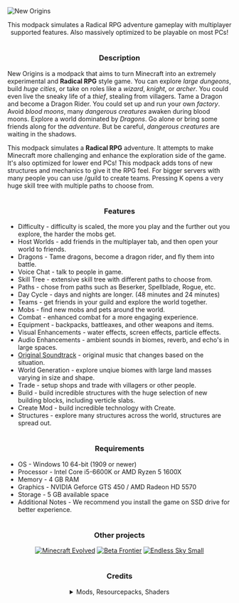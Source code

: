 ![New Origins](https://cdn.modrinth.com/data/cached_images/93dfa22eda785ee834f3edccf2a3bac20153dfb4.png)

<center></center>
<center>  
  This modpack simulates a Radical RPG adventure gameplay with multiplayer supported features. Also massively optimized to be playable on most PCs!</center>
  
#
### <center></center>
### <center>Description</center>

New Origins is a modpack that aims to turn Minecraft into an extremely experimental and **Radical RPG** style game.  You can explore _large dungeons_, build _huge cities_, or take on roles like a _wizard_, _knight_, or _archer_. You could even live the sneaky life of a _thief_, stealing from villagers. Tame a Dragon and become a Dragon Rider. You could set up and run your own _factory_. Avoid _blood moons_, many _dangerous creatures_ awaken during blood moons. Explore a world dominated by _Dragons_. Go alone or bring some friends along for the _adventure_. But be careful, _dangerous creatures_ are waiting in the shadows.

This modpack simulates a **Radical RPG** adventure. It attempts to make Minecraft more challenging and enhance the exploration side of the game. It's also optimized for lower end PCs! This modpack adds tons of new structures and mechanics to give it the RPG feel. For bigger servers with many people you can use /guild to create teams. Pressing K opens a very huge skill tree with multiple paths to choose from. 
#
### <center></center>
### <center>Features</center>


- Difficulty - difficulty is scaled, the more you play and the further out you explore, the harder the mobs get.
- Host Worlds - add friends in the multiplayer tab, and then open your world to friends.
- Dragons - Tame dragons, become a dragon rider, and fly them into battle.
- Voice Chat - talk to people in game.
- Skill Tree - extensive skill tree with different paths to choose from.
- Paths - chose from paths such as Beserker, Spellblade, Rogue, etc.
- Day Cycle - days and nights are longer. (48 minutes and 24 minutes)
- Teams - get friends in your guild and explore the world together.
- Mobs - find new mobs and pets around the world.
- Combat - enhanced combat for a more engaging experience.
- Equipment - backpacks, battleaxes, and other weapons and items.
- Visual Enhancements - water effects, screen effects, particle effects.
- Audio Enhancements - ambient sounds in biomes, reverb, and echo's in large spaces. 
- [Original Soundtrack](https://modrinth.com/resourcepack/new-origins-soundtrack) - original music that changes based on the situation.
- World Generation - explore unqiue biomes with large land masses varying in size and shape.
- Trade - setup shops and trade with villagers or other people.
- Build - build incredible structures with the huge selection of new building blocks, including verticle slabs.
- Create Mod - build incredible technology with Create.
- Structures - explore many structures across the world, structures are spread out.

#
### <center></center>
### <center>Requirements</center>
- OS - Windows 10 64-bit (1909 or newer)
- Processor - Intel Core i5-6600K or AMD Ryzen 5 1600X
- Memory - 4 GB RAM
- Graphics - NVIDIA Geforce GTS 450 / AMD Radeon HD 5570
- Storage - 5 GB available space
- Additional Notes - We recommend you install the game on SSD drive for better experience.

#
### <center></center>
### <center>Other projects</center>

<center></center>
<center>  

[![Minecraft Evolved](https://cdn.modrinth.com/data/cached_images/144d4de84556635375e313dcc67ea27c88336ea1.png)](https://modrinth.com/modpack/evolved)
[![Beta Frontier](https://cdn.modrinth.com/data/cached_images/a25baeafc4b63321e013d5bcba9f766dd2a557b1.png)](https://modrinth.com/modpack/beta-frontier)
[![Endless Sky Small](https://cdn.modrinth.com/data/cached_images/35cca3b031a2391d70a71e005264ec04d0f09bac_0.webp)](https://modrinth.com/modpack/endlesssky)

#
### <center></center>
### <center>Credits</center>
<details>
<summary>Mods, Resourcepacks, Shaders</summary>

- [Friends or Foes](https://modrinth.com/mod/friends-and-foes 'Title')
- [Galosphere](https://modrinth.com/mod/geckolib 'Title')
- [Geckolib](https://modrinth.com/mod/geckolib 'Title')
- [Durability Viewer](https://modrinth.com/mod/durabilityviewer 'Title')
- [Guarding](https://modrinth.com/mod/guarding 'Title')
- [Held Item Info](https://modrinth.com/mod/held-item-info 'Title')
- [Hellions Sniffer](https://modrinth.com/mod/hellions-sniffer+ 'Title')
- [Herds Panic](https://modrinth.com/mod/herdspanic 'Title')
- [Iceberg](https://modrinth.com/mod/iceberg 'Title')
- [Illager Invasion](https://modrinth.com/mod/illager-invasion 'Title')
- [Immersive Paintings](https://modrinth.com/mod/immersive-paintings 'Title')
- [Datapack Portals](https://modrinth.com/mod/datapackportals 'Title')
- [Dark Loading Screen](https://modrinth.com/mod/dark-loading-screen 'Title')
- [Data Criteria](https://modrinth.com/mod/data-criteria 'Title')
- [Deathlog](https://modrinth.com/mod/deathlog 'Title')
- [DeeperDarker](https://modrinth.com/mod/deeperdarker 'Title')
- [Deepslate Cutting](https://modrinth.com/mod/deepslatecutting 'Title')
- [Discs where discs shouldn't be](https://modrinth.com/mod/dwdsb 'Title')
- [Dramatic Doors](https://modrinth.com/mod/dramatic-doors 'Title')
- [Drip Sounds](https://modrinth.com/mod/dripsounds-fabric 'Title')
- [Dynamic FPS](https://modrinth.com/mod/dynamic-fps 'Title')
- [Easy Magic](https://modrinth.com/mod/easy-magic 'Title')
- [Easy Shulker Boxes](https://modrinth.com/mod/easy-shulker-boxes 'Title')
- [Eating Animation](https://modrinth.com/mod/eating-animation 'Title')
- [Elytra Trims](https://modrinth.com/mod/elytra-trims 'Title')
- [Enchantments Plus](https://modrinth.com/mod/enchantments-plus 'Title')
- [Enhanced Block Entities ](https://modrinth.com/mod/ebe 'Title')
- [Enitity Culling](https://modrinth.com/mod/entityculling 'Title')
- [Expanded Ecosphere](https://modrinth.com/mod/expanded-ecosphere 'Title')
- [Explorify](https://modrinth.com/datapack/explorify 'Title')
- [Explosive Enhancement](https://modrinth.com/mod/explosive-enhancement 'Title')
- [Extractinator](https://modrinth.com/mod/extractinator 'Title')
- [Extrasounds](https://modrinth.com/mod/extrasounds 'Title')
- [Fabric Waystones](https://modrinth.com/mod/fwaystones 'Title')
- [Falling Leaves](https://modrinth.com/mod/fallingleaves 'Title')
- [Farmers Delight Fabric](https://modrinth.com/mod/farmers-delight-refabricated 'Title')
- [Farmers Knives](https://modrinth.com/mod/farmers-knives 'Title')
- [Ferrite Core](https://modrinth.com/mod/ferrite-core 'Title')
- [Blur Fabric](https://modrinth.com/mod/blur-fabric 'Title')
- [Amarite](https://modrinth.com/mod/amarite 'Title')
- [Bookshelf Lib](https://modrinth.com/mod/bookshelf-lib 'Title')
- [Borderless Mining](https://modrinth.com/mod/borderless-mining 'Title')
- [Bosses of Mass Destruction](https://modrinth.com/mod/bosses-of-mass-destruction 'Title')
- [Bountiful](https://modrinth.com/mod/bountiful 'Title')
- [Cake Chomps](https://modrinth.com/mod/cake-chomps 'Title')
- [Calibrated](https://modrinth.com/mod/calibrated 'Title')
- [Capes](https://modrinth.com/mod/capes 'Title')
- [Carpeted Stairs](https://modrinth.com/mod/carpeted-stairs 'Title')
- [Cat Jam](https://modrinth.com/mod/cat_jam 'Title')
- [Chalk](https://modrinth.com/mod/chalk 'Title')
- [Chat Heads](https://modrinth.com/mod/chat-heads 'Title')
- [Chat Notify](https://modrinth.com/mod/chat-notify 'Title')
- [Clean Cut](https://modrinth.com/mod/cleancut'Title')
- [Combat Roll](https://modrinth.com/mod/combat-roll 'Title')
- [Comforts](https://modrinth.com/mod/comforts 'Title')
- [Command Config](https://modrinth.com/mod/command-config 'Title')
- [C2ME](https://modrinth.com/mod/c2me-fabric 'Title')
- [Connectible Chains](https://modrinth.com/mod/connectible_chains 'Title')
- [Continuity](https://modrinth.com/mod/continuity 'Title')
- [Corgilib](https://modrinth.com/mod/corgilib 'Title')
- [Crawl](https://modrinth.com/mod/crawl 'Title')
- [Cristel-Lib](https://modrinth.com/mod/cristel-lib 'Title')
- [Ctrl Q](https://modrinth.com/mod/ctrl-q 'Title')
- [CEM](https://modrinth.com/mod/cem 'Title')
- [Advancement Plaques](https://modrinth.com/mod/advancement-plaques 'Title')
- [Advancement Frames](https://modrinth.com/mod/advancement-frames 'Title')
- [Amecs](https://modrinth.com/mod/amecs 'Title')
- [Appleskin](https://modrinth.com/mod/appleskin 'Title')
- [Architectury API](https://modrinth.com/mod/architectury-api 'Title')
- [Armor Statues](https://modrinth.com/mod/armor-statues 'Title')
- [Armor Trim Fix](https://modrinth.com/mod/armor-trim-item-fix 'Title')
- [Armorful](https://modrinth.com/mod/armorful 'Title')
- [Autotag](https://modrinth.com/mod/autotag 'Title')
- [Azurelib Armor](https://modrinth.com/mod/azurelib-armor 'Title')
- [Bclib](https://modrinth.com/mod/bclib 'Title')
- [Beneath the Wetlands](https://modrinth.com/mod/beneath-the-wetlands 'Title')
- [Better Archeology](https://modrinth.com/mod/better-archeology 'Title')
- [Better Combat](https://modrinth.com/mod/better-combat 'Title')
- [Better End](https://modrinth.com/mod/betterend 'Title')
- [Better Stats](https://modrinth.com/mod/better-stats 'Title')
- [Better Tridents](https://modrinth.com/mod/better-tridents 'Title')
- [Better F3](https://modrinth.com/mod/betterf3 'Title')
- [BLAST](https://modrinth.com/mod/blast 'Title')
- [Fiber](https://github.com/FabLabsMC/fiber 'Title')
- [Simple Copper Pipes](https://modrinth.com/mod/simple-copper-pipes 'Title')
- [Simple Voice Chat](https://modrinth.com/plugin/simple-voice-chat 'Title')
- [Sit](https://modrinth.com/mod/bl4cks-sit 'Title')
- [Small Ships](https://modrinth.com/mod/small-ships 'Title')
- [Sodium](https://modrinth.com/mod/sodium 'Title')
- [Some Ordinary Tweaks](https://modrinth.com/mod/ordinarytweaks 'Title')
- [Soul Fire'd](https://modrinth.com/mod/soul-fire-d 'Title')
- [Sound Physics Remastered](https://modrinth.com/mod/sound-physics-remastered 'Title')
- [Spell Engine](https://modrinth.com/mod/spell-engine 'Title')
- [Spell Power](https://modrinth.com/mod/spell-power 'Title')
- [Spelunker](https://modrinth.com/mod/spelunker 'Title')
- [Status Effect Bars](https://modrinth.com/mod/status-effect-bars 'Title')
- [Stendhal](https://modrinth.com/mod/stendhal 'Title')
- [Stoneworks](https://modrinth.com/mod/stoneworks 'Title')
- [Structure Pool API](https://modrinth.com/mod/structure-pool-api 'Title')
- [Subterrestrial](https://modrinth.com/mod/subterrestrial 'Title')
- [Supplementaries](https://modrinth.com/mod/supplementaries 'Title')
- [Telepistons](https://modrinth.com/mod/telepistons 'Title')
- [The Lost Castle](https://modrinth.com/mod/the-lost-castle 'Title')
- [TiredZ](https://modrinth.com/mod/tieredz 'Title')
- [Tips](https://modrinth.com/mod/tips 'Title')
- [Towns and Towers](https://modrinth.com/mod/towns-and-towers 'Title')
- [Travelers Titles](https://modrinth.com/mod/travelers-titles 'Title')
- [Trinkets](https://modrinth.com/mod/trinkets 'Title')
- [Ultris](https://modrinth.com/datapack/ultris 'Title')
- [UMU Backpack](https://modrinth.com/mod/umu-backpack 'Title')
- [Universal Graves](https://modrinth.com/mod/universal-graves 'Title')
- [Villager Hats](https://modrinth.com/mod/villager-hats 'Title')
- [Villager Transportation](https://modrinth.com/datapack/villager-transportation 'Title')
- [Visual Workbench](https://modrinth.com/mod/visual-workbench 'Title')
- [Visuality](https://modrinth.com/mod/visuality 'Title')
- [Wakes](https://modrinth.com/mod/wakes 'Title')
- [Walkie Talkie](https://modrinth.com/mod/walkie-talkie 'Title')
- [When Dungeons Arise](https://modrinth.com/mod/when-dungeons-arise 'Title')
- [Windchimes](https://modrinth.com/mod/windchimes 'Title')
- [Wizards](https://modrinth.com/mod/wizards 'Title')
- [Xaeros Minimap](https://modrinth.com/mod/xaeros-minimap 'Title')
- [Xaeros World Map](https://modrinth.com/mod/xaeros-world-map 'Title')
- [Goated](https://modrinth.com/mod/goated 'Title')
- [Yungs API](https://modrinth.com/mod/yungs-api 'Title')
- [Yungs Better Ocean Monuments](https://modrinth.com/mod/yungs-better-ocean-monuments 'Title')
- [Yungs Better Dungeons](https://modrinth.com/mod/yungs-better-dungeons 'Title')
- [Yungs Better Mineshafts](https://modrinth.com/mod/yungs-better-mineshafts 'Title')
- [Yungs Better Nether Fortress](https://modrinth.com/mod/yungs-better-nether-fortresses 'Title')
- [Yungs Better Strongholds](https://modrinth.com/mod/yungs-better-strongholds 'Title')
- [Yungs Better Witch Huts](https://modrinth.com/mod/yungs-better-witch-huts 'Title')
- [Yungs Better Jungle Temples](https://modrinth.com/mod/yungs-better-jungle-temples 'Title')
- [Yungs Better End Island](https://modrinth.com/mod/yungs-better-end-island 'Title')
- [Medieval Weapons](https://modrinth.com/mod/medievalweapons 'Title')
- [Memory Leak Fix](https://modrinth.com/mod/memoryleakfix 'Title')
- [Mod Menu](https://modrinth.com/mod/modmenu 'Title')
- [Model Fix](https://modrinth.com/mod/modelfix 'Title')
- [More Culling](https://modrinth.com/mod/moreculling 'Title')
- [More Geodes](https://modrinth.com/mod/more-geodes 'Title')
- [More Mob Variants](https://modrinth.com/mod/more-mob-variants 'Title')
- [Mouse Tweaks](https://modrinth.com/mod/mouse-tweaks 'Title')
- [Moyai](https://modrinth.com/mod/moyai 'Title')
- [Naturalist](https://modrinth.com/mod/naturalist 'Title')
- [No Chat Reports](https://modrinth.com/mod/no-chat-reports 'Title')
- [Not Enough Animations](https://modrinth.com/mod/not-enough-animations 'Title')
- [Numismatic Overhaul](https://modrinth.com/mod/numismatic-overhaul 'Title')
- [Patchouli](https://modrinth.com/mod/patchouli 'Title')
- [Pehkui](https://modrinth.com/mod/pehkui 'Title')
- [Plagues Chat Timestamps](https://modrinth.com/mod/plagues-chat-timestamps 'Title')
- [Presence in Footsteps](https://modrinth.com/mod/presence-footsteps 'Title')
- [Prism Lib](https://modrinth.com/mod/prism-lib 'Title')
- [Return Copper Horns](https://modrinth.com/mod/copper-horns 'Title')
- [Resourceful Lib](https://modrinth.com/mod/resourceful-lib 'Title')
- [Resourceful COnfig](https://modrinth.com/mod/resourceful-config 'Title')
- [Runes](https://modrinth.com/mod/runes 'Title')
- [RPG Difficulty](https://modrinth.com/mod/rpgdifficulty 'Title')
- [Satin API](https://modrinth.com/mod/satin-api 'Title')
- [Immersive Thunder](https://modrinth.com/mod/immersivethunder 'Title')
- [Incantationem](https://modrinth.com/mod/incantationem 'Title')
- [Indium](https://modrinth.com/mod/indium 'Title')
- [Iris](https://modrinth.com/mod/iris 'Title')
- [Jade](https://modrinth.com/mod/jade 'Title')
- [JEDJ](https://modrinth.com/mod/just-enough-effect-descriptions-jeed 'Title')
- [JEI](https://modrinth.com/mod/jei 'Title')
- [Kaffees Dual Ride](https://modrinth.com/mod/kaffees_dual_ride 'Title')
- [Lamdynamiclights](https://modrinth.com/mod/lambdynamiclights 'Title')
- [Lazydfu](https://modrinth.com/mod/lazydfu 'Title')
- [Legacies and Legends](https://modrinth.com/mod/legacies-and-legends 'Title')
- [Legendary Tooltips](https://modrinth.com/mod/legendary-tooltips 'Title')
- [Let Sleeping Dogs Lie](https://modrinth.com/mod/letsleepingdogslie 'Title')
- [Lexicon](https://modrinth.com/mod/lexicon 'Title')
- [LibZ](https://modrinth.com/mod/libz 'Title')
- [Lithium](https://modrinth.com/mod/lithium 'Title')
- [Controlify](https://modrinth.com/mod/controlify 'Title')
- [Easy Anvils](https://modrinth.com/mod/easy-anvils/version/v8.0.1-1.20.1-Fabric 'Title')
- [Seamless Loading Screen](https://modrinth.com/mod/seamless-loading-screen 'Title')
- [Dungeons and Taverns](https://modrinth.com/datapack/dungeons-and-taverns 'Title')
- [Snowy Spirit](https://www.modrinth.com/mod/snowy-spirit 'Title')
- [Storage Labels](https://modrinth.com/mod/labels 'Title')
- [Guard Villagers (Fabric/Quilt)](https://modrinth.com/mod/guard-villagers-(fabricquilt) 'Title')
- [Fabric ASM](https://github.com/Chocohead/Fabric-ASM 'Title')
- [Fabric Simplelibs](https://github.com/MCLegoMan/fabric-simplelibs 'Title')
- [Static Data](https://github.com/CottonMC/StaticData 'Title')
- [Complementary Unbound](https://modrinth.com/shader/complementary-unbound 'Title')
- [Archers](https://modrinth.com/mod/archers 'Title')
- [Paladins and Priests](https://modrinth.com/mod/paladins-and-priests 'Title')
- [Jewelry](https://modrinth.com/mod/jewelry 'Title')
- [Infinite Music](https://modrinth.com/mod/infinite-music 'Title')
- [NiftyCarts](https://modrinth.com/mod/niftycarts 'Title')
- [PickYourPoison](https://modrinth.com/mod/pick-your-poison/version/1.1.1 'Title')
- [TalkBubbles](https://modrinth.com/mod/talkbubbles 'Title')
- [SuperSteeds](https://modrinth.com/mod/superb-steeds/version/1.20-1 'Title')
- [Create Fabric](https://modrinth.com/mod/create-fabric 'Title')
- [Immersive Aircraft](https://modrinth.com/mod/immersive-aircraft 'Title')
- [Projectile Damage Attribute](https://modrinth.com/mod/projectile-damage-attribute'Title')
- [Kiwi](https://modrinth.com/mod/kiwi 'Title')
- [Joy of painting](https://modrinth.com/mod/joy-of-painting 'Title')
- [Enviromentz](https://modrinth.com/mod/environmentz 'Title')
- [World Host](https://modrinth.com/mod/world-host 'Title')
- [Early Stage](https://modrinth.com/mod/earlystage 'Title')
- [Voidz](https://modrinth.com/mod/voidz 'Title')
- [BOMD](https://modrinth.com/mod/bosses-of-mass-destruction 'Title')
- [MMMMMMMM](https://modrinth.com/mod/mmmmmmmmmmmm 'Title')
- [Item Borders](https://modrinth.com/mod/item-borders 'Title')
- [Item Highlighter](https://modrinth.com/mod/item-highlighter 'Title')
- [Bumblezone](https://modrinth.com/mod/the-bumblezone-fabric 'Title')
- [Enchantment Descriptions](https://modrinth.com/mod/enchantment-descriptions 'Title')
- [Snow Real Magic](https://modrinth.com/mod/snow-real-magic 'Title')
- [CTOVFAFC](https://modrinth.com/datapack/ctov-friends-and-foes-compat 'Title')
- [Spawn Animations](https://modrinth.com/datapack/spawn-animations 'Title')
- [VillagerPlus](https://modrinth.com/mod/villagersplus 'Title')
- [CTOVVPC](https://modrinth.com/datapack/ctov-villagers-plus-compat 'Title')
- [CTOV](https://modrinth.com/mod/ct-overhaul-village 'Title')
- [Imnmis Addon](https://modrinth.com/mod/inmisaddon 'Title')
- [Another Furniture](https://modrinth.com/mod/another-furniture 'Title')
- [Inmis](https://modrinth.com/mod/inmis 'Title')
- [Sawmill](https://modrinth.com/mod/universal-sawmill 'Title')
- [Music Maker Mod](https://modrinth.com/mod/music-maker-mod 'Title')
- [MCV](https://modrinth.com/mod/more-chest-variants-lieonlion 'Title')
- [MCT](https://modrinth.com/mod/more-crafting-tables-lieonlion 'Title')
- [Nimble](https://modrinth.com/mod/nimble 'Title')
- [Every Compat Wood Good](https://modrinth.com/mod/every-compat 'Title')
- [Shut Up GL Error](https://modrinth.com/mod/shut-up-gl-error 'Title')
- [Quad](https://modrinth.com/mod/quad 'Title')
- [Refined Advancements](https://modrinth.com/datapack/refined-advancements 'Title')
- [Postmortal Particles](https://modrinth.com/mod/postmortal-particles 'Title')
- [Echo Chest](https://modrinth.com/mod/echo-chest 'Title')
- [Portable Hole](https://modrinth.com/mod/portable-hole 'Title')
- [Pick Up Notifier](https://modrinth.com/mod/pick-up-notifier 'Title')
- [Overflowing Bars](https://modrinth.com/mod/overflowing-bars 'Title')
- [Epic Knights](https://modrinth.com/mod/epic-knights-shields-armor-and-weapons 'Title')
- [resourcefullib](https://modrinth.com/mod/resourceful-lib 'Title')
- [Chipped](https://modrinth.com/mod/chipped 'Title')
- [Paths and Pavings](https://modrinth.com/mod/macaws-paths-and-pavings 'Title')
- [Trapdoors](https://modrinth.com/mod/macaws-trapdoors 'Title')
- [Fences and Walls](https://modrinth.com/mod/macaws-fences-and-walls 'Title')
- [Roofs](https://modrinth.com/mod/macaws-roofs 'Title')
- [Windows](https://modrinth.com/mod/macaws-windows 'Title')
- [Doors](https://modrinth.com/mod/macaws-doors 'Title')
- [True Ending](https://modrinth.com/resourcepack/true-ending-ender-dragon-music 'Title')
- [Simply Skills](https://modrinth.com/mod/simply-skills 'Title')
- [Underground Jungle](https://modrinth.com/mod/underground-jungle 'Title')
- [Phantom](https://modrinth.com/mod/phantom-loader 'Title')
- [Realistic Bees](https://modrinth.com/mod/realistic-bees 'Title')
- [Place Item](https://modrinth.com/mod/place-item 'Title')
- [Dark Waters](https://modrinth.com/mod/dark-waters 'Title')
- [Spirit Walker](https://modrinth.com/mod/spirit-walker 'Title')
- [Grappling hook](https://modrinth.com/mod/grappling-hook-mod-fabric 'Title')
- [What are they up to](https://modrinth.com/mod/what-are-they-up-to 'Title')
- [Spellbound](https://modrinth.com/mod/spellbound 'Title')
- [Magic Mirrior](https://modrinth.com/mod/qds-magic-mirror 'Title')
- [Horsebuff](https://modrinth.com/mod/horsebuff 'Title')
- [You Thief](https://modrinth.com/mod/you-thief-remastered-edition 'Title')
- [Whistle Spur](https://modrinth.com/mod/eugenes-whistle-spur 'Title')
- [Amendments](https://www.curseforge.com/minecraft/mc-mods/amendments 'Title')
- [Hybird Aquatic](https://modrinth.com/mod/hybrid-aquatic 'Title')
- [FFFM](https://modrinth.com/mod/friends-and-foes-flowery-mooblooms-fabric 'Title')
- [Better Ladders](https://modrinth.com/mod/better-ladders/version/vhz0me3l 'Title')
- [Simple Hats](https://modrinth.com/mod/simple-hats 'Title')
- [Iron Chest](https://modrinth.com/mod/cyberanner-ironchest 'Title')
- [Hamsters](https://modrinth.com/mod/hamsters/version/fabric-1.0.3-1.20.1 'Title')
- [Warrior Rage](https://modrinth.com/mod/warrior-rage 'Title')
- [Invocations](https://modrinth.com/mod/invocations 'Title')
- [STFU MOJANG!!!](https://modrinth.com/mod/shutupmojang 'Title')
- [Alloy Forgery](https://modrinth.com/mod/alloy-forgery 'Title')
- [Decorative Blocks](https://modrinth.com/mod/decorative-blocks 'Title')
- [Infinity Buttons](https://modrinth.com/mod/infinitybuttons 'Title')
- [Nyf Spiders](https://modrinth.com/mod/nyfs-spiders 'Title')
- [CraftPresence](https://modrinth.com/mod/craftpresence 'Title')
- [Carpeted](https://modrinth.com/mod/carpeted-stairs 'Title')
- [M.R.U](https://modrinth.com/mod/mru 'Title')
- [Foggy Border](https://modrinth.com/mod/foggy-border 'Title')
- [Sound](https://modrinth.com/mod/sound 'Title')
- [Gravity Changer](https://modrinth.com/mod/gravity-api-fork 'Title')
- [Amethyst Gravity](https://modrinth.com/mod/amethyst-gravity-reattracted 'Title')
- [Antique Atlas 4](https://modrinth.com/mod/antique-atlas-4 'Title')
- [Antique Fwaystones](https://modrinth.com/mod/antique-fwaystones 'Title')
- [Satisfying Buttons](https://modrinth.com/mod/satisfying-buttons 'Title')
- [Expanded Delight](https://modrinth.com/mod/expanded-delight 'Title')
- [CTOV Wizards Compat](https://modrinth.com/datapack/ctov-wizards-compat 'Title')
- [CTOV Paladins & Priests](https://modrinth.com/datapack/ctov-paladins-n-priests-compat 'Title')
- [Euphoria Patcher](https://modrinth.com/mod/euphoria-patches 'Title')
- [Enhanced Visuals](https://modrinth.com/mod/enhancedvisuals 'Title')
- [Smarter Farmers Farmers Replant](https://modrinth.com/mod/smarter-farmers-farmers-replant 'Title')
- [Chefs Delight](https://modrinth.com/mod/chefs-delight 'Title')
- [CTOV Chefs Delight Compay](https://modrinth.com/datapack/ctov-chefs-delight-compat 'Title')
- [Dungeons Arise Seven Seas](https://modrinth.com/mod/when-dungeons-arise-seven-seas 'Title')
- [Passable Foliage](https://modrinth.com/mod/passable-foliage 'Title')
- [Packet Fixer](https://modrinth.com/mod/packet-fixer 'Title')
- [Neruina](https://modrinth.com/mod/neruina 'Title')
- [Lunar](https://modrinth.com/mod/lunar 'Title')
- [Grass Overhaul](https://modrinth.com/mod/grass-overhaul 'Title')
- [Better Advancements](https://modrinth.com/mod/better-advancements 'Title')
- [Kevs Tieredz Modifiers](https://modrinth.com/mod/kevs-tieredz-modifiers 'Title')
- [Mythic Charms](https://modrinth.com/mod/mythic-charms 'Title')
- [Zoomify](https://modrinth.com/mod/zoomify 'Title')
- [Villager Names](https://modrinth.com/mod/villager-names-serilum 'Title')
- [Village Spawn Point](https://modrinth.com/mod/village-spawn-point 'Title')
- [Couplings](https://modrinth.com/mod/couplings 'Title')
- [Harvest](https://modrinth.com/mod/harvest 'Title')
- [More Armor Trims](https://modrinth.com/mod/more-armor-trims 'Title')
- [Elytra trims extensions](https://modrinth.com/mod/elytra-trims-extensions 'Title')
- [polymorph](https://modrinth.com/mod/polymorph 'Title')
- [vein-mining](https://modrinth.com/mod/vein-mining 'Title')
- [heracles](https://modrinth.com/mod/heracles 'Title')
- [argonauts](https://modrinth.com/mod/argonauts 'Title')
- [entity-model-features](https://modrinth.com/mod/entity-model-features 'Title')
- [ranged-weapon-api](https://modrinth.com/mod/ranged-weapon-api 'Title')
- [emotecraft](https://modrinth.com/mod/emotecraft 'Title')
- [botania](https://modrinth.com/mod/botania 'Title')
- [Impaled](https://github.com/Ladysnake/Impaled/tree/1.20 'Title')
- [Impaled](https://modrinth.com/mod/torohealth-damage-indicators-updated 'Title')
- [EMI Trades](https://modrinth.com/mod/emitrades 'Title')
- [EMI Loot](https://modrinth.com/mod/emi-loot 'Title')
- [EMI Effect](https://modrinth.com/mod/emiffect 'Title')
- [EMI Enchanting](https://modrinth.com/mod/emi-enchanting 'Title')
- [EMI Ores](https://modrinth.com/mod/emi-ores 'Title')
- [IGAS](https://modrinth.com/mod/in-game-account-switcher/version/8.0.2-fabric1.20 'Title')
- [Itemswapper](https://modrinth.com/plugin/itemswapper/version/utlGYv3m 'Title')
- [Cleardespawn](https://modrinth.com/mod/cleardespawn/version/jpRIGRtD 'Title')
- [Exposure](https://modrinth.com/mod/exposure/version/SIkhFpiB 'Title')
- [Areas](https://www.curseforge.com/minecraft/mc-mods/areas 'Title')
- [Catalogue](https://www.curseforge.com/minecraft/mc-mods/catalogue-fabric 'Title')
- [AddtionZ](https://modrinth.com/mod/additionz 'Title')
- [Custom Portals](https://modrinth.com/mod/custom-portals 'Title')
- [SmitherZ](https://modrinth.com/mod/smitherz 'Title')
- [Fabric Seasons](https://modrinth.com/mod/fabric-seasons 'Title')
- [Fabric Seasons Delight Compat](https://modrinth.com/mod/fabric-seasons-delight-compat 'Title')
- [Immersive Melodies](https://modrinth.com/mod/immersive-melodies 'Title')
- [Lootbeamsfabricupdated](https://modrinth.com/mod/lootbeamsfabricupdated 'Title')
- [Packet Fixer](https://modrinth.com/mod/packet-fixer 'Title')
- [Particle Fixer](https://modrinth.com/mod/particle-tweaks 'Title')
- [Profundis](https://modrinth.com/mod/profundis 'Title')
- [Sparsestructures](https://modrinth.com/mod/sparsestructures 'Title')
- [Time Wind](https://modrinth.com/mod/time-wind 'Title')
- [Tooltipfix](https://modrinth.com/mod/tooltipfix 'Title')
- [Universal Ores](https://modrinth.com/mod/universal_ores 'Title')
- [Fabric Seasons Extra](https://modrinth.com/mod/fabric-seasons-extras 'Title')
- [Amplified Nether](https://modrinth.com/mod/amplified-nether 'Title')
- [Dungeon Now Loading 1%](https://www.curseforge.com/minecraft/mc-mods/dungeon-now-loading 'Title')
- [Log Begone](https://modrinth.com/mod/log-begone 'Title')
- [Philips Ruins](https://modrinth.com/mod/philips-ruins 'Title')
- [Paxi](https://modrinth.com/mod/paxi 'Title')
- [Mobs Attempt Parkour](https://modrinth.com/mod/mobs-attempt-parkour 'Title')
- [MineCells](https://modrinth.com/mod/minecells 'Title')
- [Fog Looks Good Now](https://modrinth.com/mod/fog-looks-good-now-fabric 'Title')
- [Stutterfix](https://modrinth.com/mod/stutterfix)
- [pandas-falling-trees](https://modrinth.com/mod/pandas-falling-trees)
- [pandalib](https://modrinth.com/mod/diagonal-windows)
- [diagonal-walls](https://modrinth.com/mod/diagonal-walls)
- [dashloader](https://modrinth.com/mod/dashloader)
- [item-obliterator](https://modrinth.com/mod/item-obliterator)
- [animationoverhaul](https://modrinth.com/mod/animationoverhaul)
- [tax-free-levels](https://modrinth.com/mod/tax-free-levels)
- [diagonal-fences](https://modrinth.com/mod/diagonal-fences)
- [healing-campfire](https://modrinth.com/mod/healing-campfire)
- [respawnable-pets](https://modrinth.com/mod/respawnable-pets)
- [xalis-potion](https://modrinth.com/resourcepack/xalis-potion) 
- Radical soundtrack music

